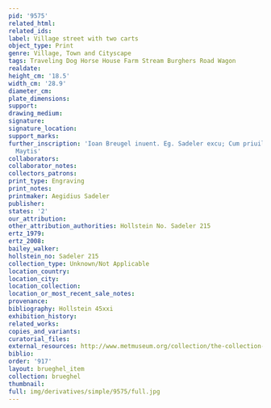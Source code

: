 ```yaml
---
pid: '9575'
related_html: 
related_ids: 
label: Village street with two carts
object_type: Print
genre: Village, Town and Cityscape
tags: Traveling Dog Horse House Farm Stream Burghers Road Wagon
realdate: 
height_cm: '18.5'
width_cm: '28.9'
diameter_cm: 
plate_dimensions: 
support: 
drawing_medium: 
signature: 
signature_location: 
support_marks: 
further_inscription: 'Ioan Breugel inuent. Eg. Sadeler excu; Cum priuil Sac: caes.
  Maytis'
collaborators: 
collaborator_notes: 
collectors_patrons: 
print_type: Engraving
print_notes: 
printmaker: Aegidius Sadeler
publisher: 
states: '2'
our_attribution: 
other_attribution_authorities: Hollstein No. Sadeler 215
ertz_1979: 
ertz_2008: 
bailey_walker: 
hollstein_no: Sadeler 215
collection_type: Unknown/Not Applicable
location_country: 
location_city: 
location_collection: 
location_or_most_recent_sale_notes: 
provenance: 
bibliography: Hollstein 45xxi
exhibition_history: 
related_works: 
copies_and_variants: 
curatorial_files: 
external_resources: http://www.metmuseum.org/collection/the-collection-online/search/382734
biblio: 
order: '917'
layout: brueghel_item
collection: brueghel
thumbnail: 
full: img/derivatives/simple/9575/full.jpg
---
```

